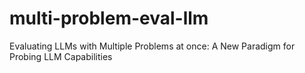 # multi-problem-eval-llm
Evaluating LLMs with Multiple Problems at once: A New Paradigm for Probing LLM Capabilities
